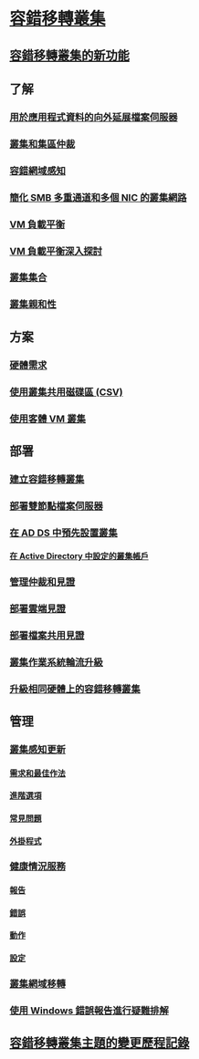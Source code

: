 # [容錯移轉叢集](failover-clustering-overview.md)
## [容錯移轉叢集的新功能](whats-new-in-failover-clustering.md)
## 了解
### [用於應用程式資料的向外延展檔案伺服器](sofs-overview.md)
### [叢集和集區仲裁](../storage/storage-spaces/understand-quorum.md)
### [容錯網域感知](fault-domains.md)
### [簡化 SMB 多重通道和多個 NIC 的叢集網路](smb-multichannel.md)
### [VM 負載平衡](vm-load-balancing-overview.md)
### [VM 負載平衡深入探討](vm-load-balancing-deep-dive.md)
### [叢集集合](../storage/storage-spaces/cluster-sets.md)
### [叢集親和性](cluster-affinity.md)
## 方案
### [硬體需求](clustering-requirements.md)
### [使用叢集共用磁碟區 (CSV)](failover-cluster-csvs.md)
### [使用客體 VM 叢集](../storage/storage-spaces/storage-spaces-direct-in-vm.md)
## 部署
### [建立容錯移轉叢集](create-failover-cluster.md)
### [部署雙節點檔案伺服器](deploy-two-node-clustered-file-server.md)
### [在 AD DS 中預先設置叢集](prestage-cluster-adds.md)
#### [在 Active Directory 中設定的叢集帳戶](configure-ad-accounts.md)
### [管理仲裁和見證](manage-cluster-quorum.md)
### [部署雲端見證](deploy-cloud-witness.md)
### [部署檔案共用見證](file-share-witness.md)
### [叢集作業系統輪流升級](cluster-operating-system-rolling-upgrade.md)
### [升級相同硬體上的容錯移轉叢集](upgrade-option-same-hardware.md)
## 管理
### [叢集感知更新](cluster-aware-updating.md)
#### [需求和最佳作法](cluster-aware-updating-requirements.md)
#### [進階選項](cluster-aware-updating-options.md)
#### [常見問題](cluster-aware-updating-faq.md)
#### [外掛程式](cluster-aware-updating-plug-ins.md)
### [健康情況服務](health-service-overview.md)
#### [報告](health-service-reports.md)
#### [錯誤](health-service-faults.md)
#### [動作](health-service-actions.md)
#### [設定](health-service-settings.md)
### [叢集網域移轉](cluster-domain-migration.md)
### [使用 Windows 錯誤報告進行疑難排解](troubleshooting-using-WER-reports.md)
## [容錯移轉叢集主題的變更歷程記錄](clustering-change-history.md)
